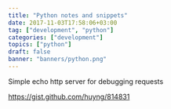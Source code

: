 ```yaml
---
title: "Python notes and snippets"
date: 2017-11-03T17:58:06+03:00
tag: ["development", "python"]
categories: ["development"]
topics: ["python"]
draft: false
banner: "banners/python.png"
---
```


Simple echo http server for debugging requests

https://gist.github.com/huyng/814831